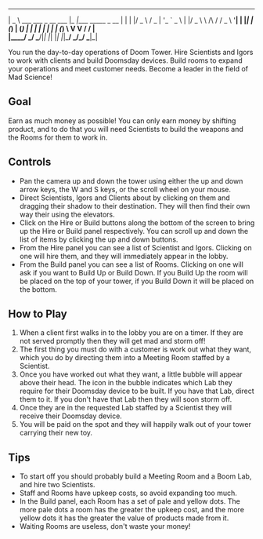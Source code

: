  ____                          _____                      
|  _ \  ___   ___  _ __ ___   |_   _|____      _____ _ __ 
| | | |/ _ \ / _ \| '_ ` _ \    | |/ _ \ \ /\ / / _ \ '__|
| |_| | (_) | (_) | | | | | |   | | (_) \ V  V /  __/ |   
|____/ \___/ \___/|_| |_| |_|   |_|\___/ \_/\_/ \___|_|  

You run the day-to-day operations of Doom Tower. Hire Scientists and Igors to
work with clients and build Doomsday devices. Build rooms to expand your
operations and meet customer needs. Become a leader in the field of Mad Science!

Goal
----
Earn as much money as possible! You can only earn money by shifting product,
and to do that you will need Scientists to build the weapons and the Rooms for
them to work in.

Controls
-----------
* Pan the camera up and down the tower using either the up and down arrow keys,
  the W and S keys, or the scroll wheel on your mouse.
* Direct Scientists, Igors and Clients about by clicking on them and dragging
  their shadow to their destination. They will then find their own way their
  using the elevators.
* Click on the Hire or Build buttons along the bottom of the screen to bring up
  the Hire or Build panel respectively. You can scroll up and down the list of
  items by clicking the up and down buttons.
* From the Hire panel you can see a list of Scientist and Igors. Clicking on 
  one will hire them, and they will immediately appear in the lobby.
* From the Build panel you can see a list of Rooms. Clicking on one will ask
  if you want to Build Up or Build Down. If you Build Up the room will be placed
  on the top of your tower, if you Build Down it will be placed on the bottom.

How to Play
-----------
1. When a client first walks in to the lobby you are on a timer. If they are not
served promptly then they will get mad and storm off!
2. The first thing you must do with a customer is work out what they want,
which you do by directing them into a Meeting Room staffed by a Scientist.
3. Once you have worked out what they want, a little bubble will appear above
their head. The icon in the bubble indicates which Lab they require for their
Doomsday device to be built. If you have that Lab, direct them to it. If you
don't have that Lab then they will soon storm off.
4. Once they are in the requested Lab staffed by a Scientist they will receive
their Doomsday device.
5. You will be paid on the spot and they will happily walk out of your tower
carrying their new toy.

Tips
----
* To start off you should probably build a Meeting Room and a Boom Lab, and hire
  two Scientists.
* Staff and Rooms have upkeep costs, so avoid expanding too much.
* In the Build panel, each Room has a set of pale and yellow dots. The more
  pale dots a room has the greater the upkeep cost, and the more yellow dots it
  has the greater the value of products made from it.
* Waiting Rooms are useless, don't waste your money!
